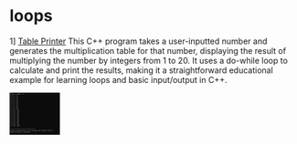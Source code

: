 # loops

1] [Table Printer](table_printer.cpp)
This C++ program takes a user-inputted number and generates the multiplication table for that number, displaying the result of multiplying the number by integers from 1 to 20. It uses a do-while loop to calculate and print the results, making it a straightforward educational example for learning loops and basic input/output in C++.

<div align="left">
  <img src="tbpt.png" width="17.5%" height="17.5%"/>
</div><br/>
